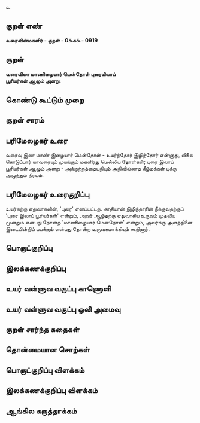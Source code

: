உ

## குறள் எண் 

**வரைவின்மகளிர் - குறள் - 0௯க௯ - 0919**

## குறள் 

**வரைவிலா மாணிழையார் மென்தோள் புரையிலாப்  
பூரியர்கள் ஆழும் அளறு.** 

## கொண்டு கூட்டும் முறை


## குறள் சாரம் 


## பரிமேலழகர் உரை

வரைவு இலா மாண் இழையார் மென்தோள் - உயர்ந்தோர் இழிந்தோர் என்னாது, விலை கொடுப்பார் யாவரையும் முயங்கும் மகளிரது மெல்லிய தோள்கள்; புரை இலாப் பூரியர்கள் ஆழும் அளறு - அக்குற்றத்தையறியும் அறிவில்லாத கீழ்மக்கள் புக்கு அழுந்தும் நிரயம்.

## பரிமேலழகர் உரைகுறிப்பு   

உயர்தற்கு ஏதுவாகலின், 'புரை' எனப்பட்டது. சாதியான் இழிந்தாரின் நீக்குவதற்குப் 'புரை இலாப் பூரியர்கள்' என்றும், அவர் ஆழ்தற்கு ஏதுவாகிய உருவம் முதலிய மூன்றும் என்பது தோன்ற 'மாணிழையார் மென்தோள்' என்றும், அவர்க்கு அளற்றினை இடையின்றிப் பயக்கும் என்பது தோன்ற உருவகமாக்கியும் கூறினார்.

## பொருட்குறிப்பு 


## இலக்கணக்குறிப்பு  


## உயர் வள்ளுவ வகுப்பு காணொளி


## உயர் வள்ளுவ வகுப்பு ஒலி அமைவு 

 
## குறள் சார்ந்த கதைகள் 


## தொன்மையான சொற்கள்


## பொருட்குறிப்பு விளக்கம்


## இலக்கணக்குறிப்பு விளக்கம்


## ஆங்கில கருத்தாக்கம் 


